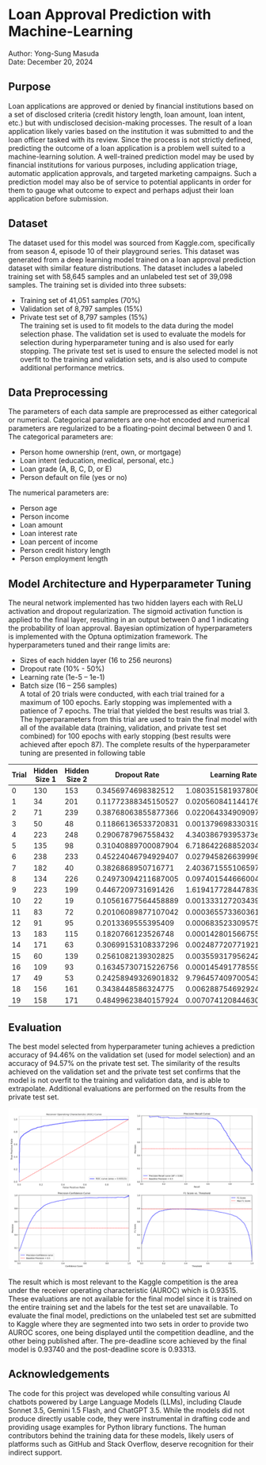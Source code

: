 # Loan Approval Prediction with Machine-Learning
Author: Yong-Sung Masuda  
Date: December 20, 2024
## Purpose
Loan applications are approved or denied by financial institutions based on a set of disclosed criteria (credit history length, loan amount, loan intent, etc.) but with undisclosed decision-making processes. The result of a loan application likely varies based on the institution it was submitted to and the loan officer tasked with its review. Since the process is not strictly defined, predicting the outcome of a loan application is a problem well suited to a machine-learning solution. A well-trained prediction model may be used by financial institutions for various purposes, including application triage, automatic application approvals, and targeted marketing campaigns. Such a prediction model may also be of service to potential applicants in order for them to gauge what outcome to expect and perhaps adjust their loan application before submission.  
## Dataset
The dataset used for this model was sourced from Kaggle.com, specifically from season 4, episode 10 of their playground series. This dataset was generated from a deep learning model trained on a loan approval prediction dataset with similar feature distributions. The dataset includes a labeled training set with 58,645 samples and an unlabeled test set of 39,098 samples. The training set is divided into three subsets:
-	Training set of 41,051 samples (70%)  
-	Validation set of 8,797 samples (15%)  
-	Private test set of 8,797 samples (15%)  
The training set is used to fit models to the data during the model selection phase. The validation set is used to evaluate the models for selection during hyperparameter tuning and is also used for early stopping. The private test set is used to ensure the selected model is not overfit to the training and validation sets, and is also used to compute additional performance metrics.
 
## Data Preprocessing
The parameters of each data sample are preprocessed as either categorical or numerical. Categorical parameters are one-hot encoded and numerical parameters are regularized to be a floating-point decimal between 0 and 1.
The categorical parameters are:  
-	Person home ownership (rent, own, or mortgage)  
-	Loan intent (education, medical, personal, etc.)  
-	Loan grade (A, B, C, D, or E)  
-	Person default on file (yes or no)  

The numerical parameters are:  
-	Person age  
-	Person income  
-	Loan amount  
-	Loan interest rate  
-	Loan percent of income
-	Person credit history length  
-	Person employment length  
## Model Architecture and Hyperparameter Tuning
The neural network implemented has two hidden layers each with ReLU activation and dropout regularization. The sigmoid activation function is applied to the final layer, resulting in an output between 0 and 1 indicating the probability of loan approval. Bayesian optimization of hyperparameters is implemented with the Optuna optimization framework. The hyperparameters tuned and their range limits are:  
-	Sizes of each hidden layer (16 to 256 neurons)  
-	Dropout rate (10% - 50%)  
-	Learning rate (1e-5 – 1e-1)  
-	Batch size (16 – 256 samples)  
A total of 20 trials were conducted, with each trial trained for a maximum of 100 epochs. Early stopping was implemented with a patience of 7 epochs. The trial that yielded the best results was trial 3. The hyperparameters from this trial are used to train the final model with all of the available data (training, validation, and private test set combined) for 100 epochs with early stopping (best results were achieved after epoch 87). The complete results of the hyperparameter tuning are presented in following table

| Trial | Hidden Size 1 | Hidden Size 2 | Dropout Rate        | Learning Rate          | Batch Size | Accuracy           |
| ----- | ------------- | ------------- | ------------------- | ---------------------- | ---------- | ------------------ |
| 0     | 130           | 153           | 0.3456974698382512  | 1.0803515819378067e-05 | 222        | 0.9324769807889053 |
| 1     | 34            | 201           | 0.11772388345150527 | 0.020560841144176122   | 256        | 0.9424803910424008 |
| 2     | 71            | 239           | 0.38768063855877366 | 0.02206433490909725    | 48         | 0.9395248380129589 |
| 3     | 50            | 48            | 0.11866136533720831 | 0.0013796983303193278  | 187        | 0.9446402182562237 |
| 4     | 223           | 248           | 0.2906787967558432  | 4.34038679395373e-05   | 25         | 0.9416846652267818 |
| 5     | 135           | 98            | 0.31040889700087904 | 6.718642268852034e-05  | 129        | 0.9442991929066727 |
| 6     | 238           | 233           | 0.45224046794929407 | 0.027945826639996854   | 217        | 0.9432761168580198 |
| 7     | 182           | 40            | 0.3826868950716771  | 2.4036715551065972e-05 | 166        | 0.940093213595544  |
| 8     | 134           | 226           | 0.24973094211687005 | 0.09740154466600491    | 17         | 0.8579061043537569 |
| 9     | 223           | 199           | 0.4467209731691426  | 1.619417728447839e-05  | 148        | 0.9411162896441969 |
| 10    | 22            | 19            | 0.10561677564458889 | 0.0013331272034396789  | 102        | 0.9441855177901557 |
| 11    | 83            | 72            | 0.20106089877107042 | 0.0003655733603615575  | 105        | 0.9424803910424008 |
| 12    | 91            | 95            | 0.2013369555395409  | 0.0006835233095759001  | 166        | 0.9422530408093668 |
| 13    | 183           | 115           | 0.1820766123526748  | 0.00014280156675564504 | 105        | 0.9414573149937479 |
| 14    | 171           | 63            | 0.30699153108337296 | 0.002487720771921916   | 194        | 0.9421393656928498 |
| 15    | 60            | 139           | 0.2561082139302825  | 0.0035593179562429327  | 134        | 0.9433897919745368 |
| 16    | 109           | 93            | 0.16345730715226756 | 0.00014549177855951824 | 80         | 0.9431624417415028 |
| 17    | 49            | 53            | 0.24258949326901832 | 9.796457409700543e-05  | 187        | 0.9432761168580198 |
| 18    | 156           | 161           | 0.3438448586324775  | 0.006288754692924151   | 139        | 0.9445265431397067 |
| 19    | 158           | 171           | 0.48499623840157924 | 0.007074120844630719   | 253        | 0.9421393656928498 |
  
## Evaluation 
The best model selected from hyperparameter tuning achieves a prediction accuracy of 94.46% on the validation set (used for model selection) and an accuracy of 94.57% on the private test set. The similarity of the results achieved on the validation set and the private test set confirms that the model is not overfit to the training and validation data, and is able to extrapolate. Additional evaluations are performed on the results from the private test set.

![image](/images/loan_approval_figure_1.png)
  
The result which is most relevant to the Kaggle competition is the area under the receiver operating characteristic (AUROC) which is 0.93515. These evaluations are not available for the final model since it is trained on the entire training set and the labels for the test set are unavailable. To evaluate the final model, predictions on the unlabeled test set are submitted to Kaggle where they are segmented into two sets in order to provide two AUROC scores, one being displayed until the competition deadline, and the other being published after. The pre-deadline score achieved by the final model is 0.93740 and the post-deadline score is 0.93313.

## Acknowledgements
The code for this project was developed while consulting various AI chatbots powered by Large Language Models (LLMs), including Claude Sonnet 3.5, Gemini 1.5 Flash, and ChatGPT 3.5. While the models did not produce directly usable code, they were instrumental in drafting code and providing usage examples for Python library functions. The human contributors behind the training data for these models, likely users of platforms such as GitHub and Stack Overflow, deserve recognition for their indirect support.